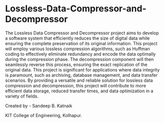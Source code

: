 # Lossless-Data-Compressor-and-Decompressor

The Lossless Data Compressor and Decompressor project aims to develop a software system that efficiently reduces the size of digital data while ensuring the complete preservation of its original information. This project will employ various lossless compression algorithms, such as Huffman coding to effectively eliminate redundancy and encode the data optimally during the compression phase. The decompression component will then seamlessly reverse this process, ensuring the exact replication of the original data. This project is significant for applications where data integrity is paramount, such as archiving, database management, and data transfer scenarios. By providing a versatile and reliable solution for lossless data compression and decompression, this project will contribute to more efficient data storage, reduced transfer times, and data optimization in a variety of fields.

Created by - Sandeep B. Katnaik 


KIT College of Engineering, Kolhapur.
